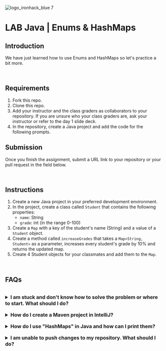 ![logo_ironhack_blue 7](https://user-images.githubusercontent.com/23629340/40541063-a07a0a8a-601a-11e8-91b5-2f13e4e6b441.png)

# LAB Java | Enums & HashMaps

## Introduction

We have just learned how to use Enums and HashMaps so let's practice a bit more.

<br>

## Requirements

1. Fork this repo.
2. Clone this repo.
3. Add your instructor and the class graders as collaborators to your repository. If you are unsure who your class graders are, ask your instructor or refer to the day 1 slide deck.
4. In the repository, create a Java project and add the code for the following prompts.

## Submission

Once you finish the assignment, submit a URL link to your repository or your pull request in the field below.

<br>

## Instructions

1. Create a new Java project in your preferred development environment.
2. In the project, create a class called `Student` that contains the following properties:
   - `name`: String
   - `grade`: int (in the range 0-100)
3. Create a `Map` with a key of the student's name (String) and a value of a `Student` object.
4. Create a method called `increaseGrades` that takes a `Map<String, Student>` as a parameter, increases every student's grade by 10% and returns the updated map.
5. Create 4 Student objects for your classmates and add them to the `Map`.

<br>

## FAQs

<br>

<details>
  <summary style="font-size: 16px; cursor: pointer; outline: none; font-weight: bold;">I am stuck and don't know how to solve the problem or where to start. What should I do?</summary>

<br> <!-- ✅ -->

If you are stuck in your code and don't know how to solve the problem or where to start, you should take a step back and try to form a clear, straight forward question about the specific issue you are facing. The process you will go through while trying to define this question, will help you narrow down the problem and come up with potential solutions.

For example, are you facing a problem because you don't understand the concept or are you receiving an error message that you don't know how to fix? It is usually helpful to try to state the problem as clearly as possible, including any error messages you are receiving. This can help you communicate the issue to others and potentially get help from classmates or online resources.

Once you have a clear understanding of the problem, you should be able to start working toward the solution.

  <br>

</details>

<br>

<details>
  <summary style="font-size: 16px; cursor: pointer; outline: none; font-weight: bold;">How do I create a Maven project in IntelliJ?</summary>

<br> <!-- ✅ -->

To create a Maven project in IntelliJ, you can follow these steps:

1. Open IntelliJ IDEA and click the "Create New Project" button.
2. In the "New Project" dialog, select "Maven" as the build system.
3. Specify the name of the project.
4. In the "Project Location" section, specify a location where you want to save your project.
5. Select the "Create Git repository" checkbox in order to initialize the git repository upon creation of the project.
6. Click the "Create" button to create the Maven project.

  <br>

</details>

<br>

<details>
  <summary style="font-size: 16px; cursor: pointer; outline: none; font-weight: bold;">How do I use "HashMaps" in Java and how can I print them?</summary>

<br> <!-- ✅ -->

A `HashMap` in Java is a data structure that stores key-value pairs. It is implemented as an unordered map, meaning that the order of the elements may change over time.

Here's an example of how you can create and use a `HashMap` in Java:

```java
import java.util.HashMap;

public class Main {
    public static void main(String[] args) {
        HashMap<String, Integer> map = new HashMap<>();
        map.put("Key 1", 1);
        map.put("Key 2", 2);
        map.put("Key 3", 3);

        System.out.println("Value of Key 1: " + map.get("Key 1"));
        System.out.println("Value of Key 2: " + map.get("Key 2"));
        System.out.println("Value of Key 3: " + map.get("Key 3"));
    }
}
```

In the example above, we first create a `HashMap` map that stores String keys and Integer values. We then use the `put` method to add three key-value pairs to the map. Finally, we use the `get` method to retrieve and print the values associated with each key.

To print the entire `HashMap`, you can use a `forEach` loop:

```java
map.forEach((key, value) -> System.out.println("Key: " + key + ", Value: " + value));
```

In this example, the `forEach` loop iterates over each key-value pair in the `HashMap` and prints the key and value.

  <br>

</details>

<br>

<details>
  <summary style="font-size: 16px; cursor: pointer; outline: none; font-weight: bold;">I am unable to push changes to my repository. What should I do?</summary>

<br> <!-- ✅ -->

If you are unable to push changes to your repository, here are a few steps that you can follow:

1. Check your internet connection: Ensure that your internet connection is stable and working.
1. Verify your repository URL: Make sure that you are using the correct repository URL to push your changes.
1. Check Git credentials: Ensure that your Git credentials are up-to-date and correct. You can check your credentials using the following command:

```bash
git config --list
```

4. Update your local repository: Before pushing changes, make sure that your local repository is up-to-date with the remote repository. You can update your local repository using the following command:

```bash
git fetch origin
```

5. Check for conflicts: If there are any conflicts between your local repository and the remote repository, resolve them before pushing changes.
6. Push changes: Once you have resolved any conflicts and updated your local repository, you can try pushing changes again using the following command:

```bash
git push origin <branch_name>
```

</details>
